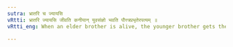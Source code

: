 ```yaml
---
sutra: भ्रातरि च ज्यायसि
vRtti: भ्रातरि ज्यायसि जीवति कनीयान् युवसंज्ञो भवति पौत्त्त्रप्रभृतेरपत्यम् ॥
vRtti_eng: When an elder brother is alive, the younger brother gets the title of _Yuvan_, being the descendant of a grandson &c.

---
```

